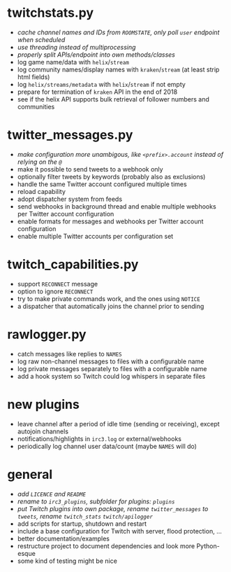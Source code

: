 # twitchstats.py
- *cache channel names and IDs from `ROOMSTATE`, only poll `user` endpoint when scheduled*
- *use threading instead of multiprocessing*
- *properly split APIs/endpoint into own methods/classes*
- log game name/data with `helix`/`stream`
- log community names/display names with `kraken`/`stream` (at least strip html fields)
- log `helix/streams/metadata` with `helix`/`stream` if not empty
- prepare for termination of `kraken` API in the end of 2018
- see if the helix API supports bulk retrieval of follower numbers and communities

# twitter_messages.py
- *make configuration more unambigous, like `<prefix>.account` instead of relying on the `@`*
- make it possible to send tweets to a webhook only
- optionally filter tweets by keywords (probably also as exclusions)
- handle the same Twitter account configured multiple times
- reload capability
- adopt dispatcher system from feeds
- send webhooks in background thread and enable multiple webhooks per Twitter account configuration
- enable formats for messages and webhooks per Twitter account configuration
- enable multiple Twitter accounts per configuration set

# twitch_capabilities.py
- support `RECONNECT` message
- option to ignore `RECONNECT`
- try to make private commands work, and the ones using `NOTICE` <!-- hint: connection=IrcConnection -->
- a dispatcher that automatically joins the channel prior to sending

# rawlogger.py
- catch messages like replies to `NAMES`
- log raw non-channel messages to files with a configurable name
- log private messages separately to files with a configurable name
- add a hook system so Twitch could log whispers in separate files

# new plugins
- leave channel after a period of idle time (sending or receiving), except autojoin channels
- notifications/highlights in `irc3.log` or external/webhooks
- periodically log channel user data/count (maybe `NAMES` will do)

# general
- *add `LICENCE` and `README`*
- *rename to `irc3_plugins`, subfolder for plugins: `plugins`*
- *put Twitch plugins into own package, rename `twitter_messages` to `tweets`, rename `twitch_stats` `twitch/apilogger`*
- add scripts for startup, shutdown and restart
- include a base configuration for Twitch with server, flood protection, ...
- better documentation/examples
- restructure project to document dependencies and look more Python-esque
- some kind of testing might be nice
